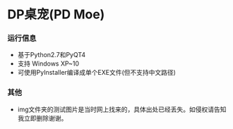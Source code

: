 # DP桌宠(PD Moe)


### 运行信息

- 基于Python2.7和PyQT4
- 支持 Windows XP~10
- 可使用PyInstaller编译成单个EXE文件(但不支持中文路径)

### 其他

- img文件夹的测试图片是当时网上找来的，具体出处已经丢失。如侵权请告知我立即删除谢谢。
